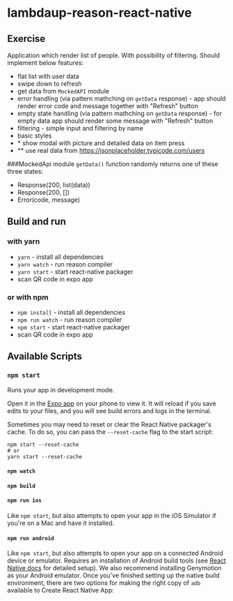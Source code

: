 # lambdaup-reason-react-native

## Exercise
Application which render list of people. With possibility of filtering. Should implement below features:
 - flat list with user data
 - swipe down to refresh
 - get data from `MockedAPI` module
 - error handling (via pattern mathching on `getData` response) - app should render error code and message together with "Refresh" button
 - empty state handling (via pattern mathching on `getData` response) - for empty data app should render some message with "Refresh" button
 - filtering - simple input and filtering by name
 - basic styles
 - \* show modal with picture and detailed data on item press
 - ** use real data from https://jsonplaceholder.typicode.com/users

###MockedApi module
`getData()` function randomly returns one of these three states:
 - Response(200, list(data))
 - Response(200, [])
 - Error(code, message)

## Build and run
### with yarn
- `yarn` - install all dependencies
- `yarn watch` - run reason compiler
- `yarn start` - start react-native packager
- scan QR code in expo app

### or with npm
- `npm install` - install all dependencies
- `npm run watch` - run reason compiler
- `npm start` - start react-native packager
- scan QR code in expo app

## Available Scripts
### `npm start`

Runs your app in development mode.

Open it in the [Expo app](https://expo.io) on your phone to view it. It will reload if you save edits to your files, and you will see build errors and logs in the terminal.

Sometimes you may need to reset or clear the React Native packager's cache. To do so, you can pass the `--reset-cache` flag to the start script:

```
npm start --reset-cache
# or
yarn start --reset-cache
```

#### `npm watch`

#### `npm build`

#### `npm run ios`

Like `npm start`, but also attempts to open your app in the iOS Simulator if you're on a Mac and have it installed.

#### `npm run android`

Like `npm start`, but also attempts to open your app on a connected Android device or emulator. Requires an installation of Android build tools (see [React Native docs](https://facebook.github.io/react-native/docs/getting-started.html) for detailed setup). We also recommend installing Genymotion as your Android emulator. Once you've finished setting up the native build environment, there are two options for making the right copy of `adb` available to Create React Native App: